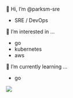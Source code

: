 👋 Hi, I’m @parksm-sre
- SRE / DevOps

👀 I’m interested in ...
- go
- kubernetes
- aws

🌱 I’m currently learning ...
- go

<p> <img align=“center” src="https://github-readme-stats.vercel.app/api?username=yatharth0045&show_icons=true&hide=stars,issues"
